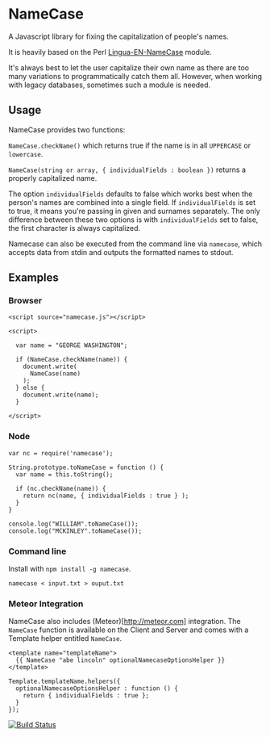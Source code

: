 # NameCase

A Javascript library for fixing the capitalization of people's names.

It is heavily based on the Perl [Lingua-EN-NameCase](http://cpansearch.perl.org/src/SUMMER/Lingua-EN-NameCase-1.15/) module.

It's always best to let the user capitalize their own name as there are too many variations to programmatically catch 
them all. However, when working with legacy databases, sometimes such a module is needed.

## Usage

NameCase provides two functions:

```NameCase.checkName()``` which returns true if the name is in all ```UPPERCASE``` or ```lowercase```.

```NameCase(string or array, { individualFields : boolean })``` returns a properly capitalized name.

The option ```individualFields``` defaults to false which works best when the person's names are combined 
into a single field. If ```individualFields``` is set to true, it means you're passing in given and surnames 
separately. The only difference between these two options is with ```individualFields``` set to false, 
the first character is always capitalized.

Namecase can also be executed from the command line via ```namecase```, which accepts data from stdin and outputs the formatted names to stdout. 


## Examples

### Browser

```
<script source="namecase.js"></script>

<script>

  var name = "GEORGE WASHINGTON";

  if (NameCase.checkName(name)) {
    document.write(
      NameCase(name)
    );
  } else {
    document.write(name);
  }

</script>

```

### Node

```
var nc = require('namecase');

String.prototype.toNameCase = function () {
  var name = this.toString();

  if (nc.checkName(name)) {
    return nc(name, { individualFields : true } );
  }
}

console.log("WILLIAM".toNameCase());
console.log("MCKINLEY".toNameCase());

```

### Command line

Install with ```npm install -g namecase```.

```
namecase < input.txt > ouput.txt
```

### Meteor Integration

NameCase also includes (Meteor)[http://meteor.com] integration. The `NameCase` function is available
on the Client and Server and comes with a Template helper entitled `NameCase`.

```
<template name="templateName">
  {{ NameCase "abe lincoln" optionalNamecaseOptionsHelper }}
</template>
```

```
Template.templateName.helpers({
  optionalNamecaseOptionsHelper : function () {
    return { individualFields : true };
  }
});
```

[![Build Status](https://travis-ci.org/emgee3/namecase.png)](https://travis-ci.org/emgee3/namecase)
